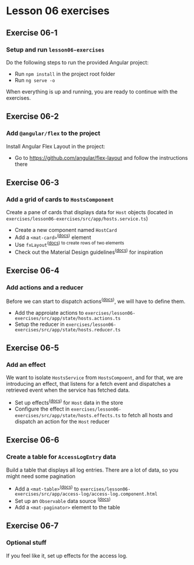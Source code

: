 # Lesson 06 exercises
## Exercise 06-1
### Setup and run `lesson06-exercises`
Do the following steps to run the provided Angular project:

- Run `npm install` in the project root folder
- Run `ng serve -o`

When everything is up and running, you are ready to continue with the exercises.

## Exercise 06-2
### Add `@angular/flex` to the project
Install Angular Flex Layout in the project:

- Go to https://github.com/angular/flex-layout and follow the instructions there

## Exercise 06-3
### Add a grid of cards to `HostsComponent`
Create a pane of cards that displays data for `Host` objects (located in `exercises/lesson06-exercises/src/app/hosts.service.ts`)</sup>

- Create a new component named `HostCard`  
- Add a `<mat-card>`<sup>(<a href="https://material.angular.io/components/card/overview">docs</a>)</sup> element
- Use `fxLayout`<sup>(<a href="https://github.com/angular/flex-layout/wiki/fxLayout-API">docs</a>) to create rows of two elements
- Check out the Material Design guidelines<sup>(<a href="https://material.io/components/cards">docs</a>)</sup> for inspiration

## Exercise 06-4
### Add actions and a reducer
Before we can start to dispatch actions<sup>(<a href="https://ngrx.io/guide/store/actions">docs</a>)</sup>, we will have to define them.

- Add the approiate actions to `exercises/lesson06-exercises/src/app/state/hosts.actions.ts`
- Setup the reducer in `exercises/lesson06-exercises/src/app/state/hosts.reducer.ts`

## Exercise 06-5
### Add an effect
We want to isolate `HostsService` from `HostsCompoent`, and for that, we are introducing an effect, that listens for a fetch event and dispatches a retrieved event when the service has fetched data. 

- Set up effects<sup>(<a href="https://ngrx.io/guide/effects">docs</a>)</sup> for `Host` data in the store
- Configure the effect in `exercises/lesson06-exercises/src/app/state/hosts.effects.ts` to fetch all hosts and dispatch an action for the `Host` reducer

## Exercise 06-6
### Create a table for `AccessLogEntry` data
Build a table that displays all log entries. There are a lot of data, so you might need some pagination

- Add a `<mat-table>`<sup>(<a href="https://material.angular.io/components/table/overview">docs</a>)</sup> to `exercises/lesson06-exercises/src/app/access-log/access-log.component.html`
- Set up an `Observable` data source <sup>(<a href="https://material.angular.io/components/table/overview#observable-stream-of-data-arrays">docs</a>)</sup>
- Add a `<mat-paginator>` element to the table

## Exercise 06-7
### Optional stuff
If you feel like it, set up effects for the access log.